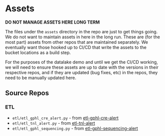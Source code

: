 # Assets

**DO NOT MANAGE ASSETS HERE LONG TERM**

The files under the `assets` directory in the repo are just to get things
going. We do not want to maintain assets in here in the long run. These are
(for the most part) assets from other repos that are maintained separately.
We eventually want those hooked up to CI/CD that write the assets to the
bucket locations as a build step.

For the purposes of the datalake demo and until we get the CI/CD working, we
will need to ensure these assets are up to date with the versions in their
respective repos, and if they are updated (bug fixes, etc) in the repos, they
need to be manually updated here.

## Source Repos

### ETL

-   `etl/etl_gphl_cre_alert.py` - from [etl-gphl-cre-alert](https://github.com/cape-ph/etl-gphl-cre-alert)
-   `etl/etl_tnl_alert.py` - from [etl-tnl-alert](https://github.com/cape-ph/etl-tnl-alert)
-   `etl/etl_gphl_sequencing.py` - from [etl-gphl-sequencing-alert](https://github.com/cape-ph/etl-gphl-sequencing-alert)
